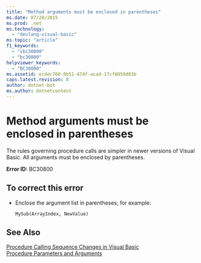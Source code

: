 ```yaml
---
title: "Method arguments must be enclosed in parentheses"
ms.date: 07/20/2015
ms.prod: .net
ms.technology: 
  - "devlang-visual-basic"
ms.topic: "article"
f1_keywords: 
  - "vbc30800"
  - "bc30800"
helpviewer_keywords: 
  - "BC30800"
ms.assetid: ecdec760-8b51-474f-acad-17cf8059d83b
caps.latest.revision: 8
author: dotnet-bot
ms.author: dotnetcontent
---
```

# Method arguments must be enclosed in parentheses
The rules governing procedure calls are simpler in newer versions of Visual Basic. All arguments must be enclosed by parentheses.  
  
 **Error ID:** BC30800  
  
## To correct this error  
  
-   Enclose the argument list in parentheses; for example:  
  
    ```  
    MySub(ArrayIndex, NewValue)  
    ```  
  
## See Also  
 [Procedure Calling Sequence Changes in Visual Basic](http://msdn.microsoft.com/library/4ef1eea6-36cb-4b97-a31b-9ba65e46a9fd)  
 [Procedure Parameters and Arguments](../../visual-basic/programming-guide/language-features/procedures/procedure-parameters-and-arguments.md)
